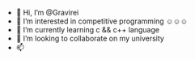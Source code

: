 - 👋 Hi, I’m @Gravirei
- 👀 I’m interested in competitive programming ☺️☺️☺️
- 🌱 I’m currently learning c && c++ language
- 💞️ I’m looking to collaborate on my university 
- 📫 

<!---
Gravirei/Gravirei is a ✨ special ✨ repository because its `README.md` (this file) appears on your GitHub profile.
You can click the Preview link to take a look at your changes.
--->

